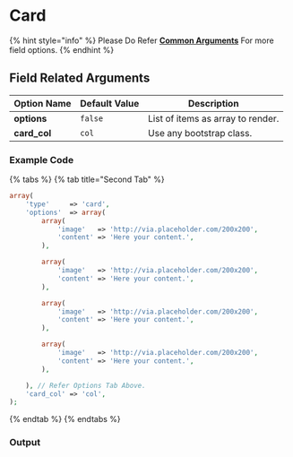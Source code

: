 # Card

{% hint style="info" %}
Please Do Refer [**Common Arguments**](https://wponion.gitbook.io/docs/fields) For more field options.
{% endhint %}

## Field Related Arguments

| **Option Name** | **Default Value** | **Description** |
| --- | --- | --- |
| **options** | `false` | List of items as array to render. |
| **card\_col** | `col` | Use any bootstrap class. |

### Example Code

{% tabs %}
{% tab title="Second Tab" %}
```php
array(
    'type'     => 'card',
    'options'  => array(
        array(
            'image'   => 'http://via.placeholder.com/200x200',
            'content' => 'Here your content.',
        ),

        array(
            'image'   => 'http://via.placeholder.com/200x200',
            'content' => 'Here your content.',
        ),

        array(
            'image'   => 'http://via.placeholder.com/200x200',
            'content' => 'Here your content.',
        ),

        array(
            'image'   => 'http://via.placeholder.com/200x200',
            'content' => 'Here your content.',
        ),

    ), // Refer Options Tab Above.
    'card_col' => 'col',
);
```
{% endtab %}
{% endtabs %}

### Output



